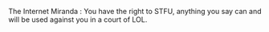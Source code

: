 The Internet Miranda : You have the right to STFU, anything you say can and will be used against you in a court of LOL.